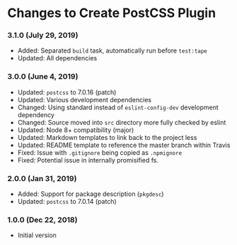 # Changes to Create PostCSS Plugin

### 3.1.0 (July 29, 2019)

- Added: Separated `build` task, automatically run before `test:tape`
- Updated: All dependencies

### 3.0.0 (June 4, 2019)

- Updated: `postcss` to 7.0.16 (patch)
- Updated: Various development dependencies
- Changed: Using standard instead of `eslint-config-dev` development dependency
- Changed: Source moved into `src` directory more fully checked by eslint
- Updated: Node 8+ compatibility (major)
- Updated: Markdown templates to link back to the project less
- Updated: README template to reference the master branch within Travis
- Fixed: Issue with `.gitignore` being copied as `.npmignore`
- Fixed: Potential issue in internally promisified fs.

### 2.0.0 (Jan 31, 2019)

- Added: Support for package description (`pkgdesc`)
- Updated: `postcss` to 7.0.14 (patch)

### 1.0.0 (Dec 22, 2018)

- Initial version
